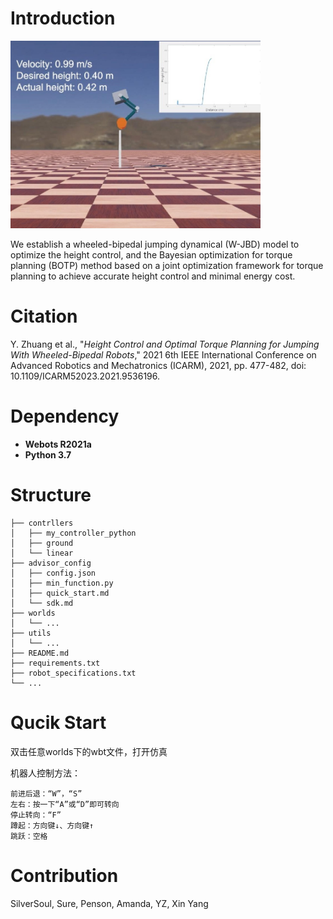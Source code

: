 # Introduction

<img src=".utils/../utils/ARM2021.jpg" width=400>

We establish a wheeled-bipedal jumping dynamical (W-JBD) model to optimize the height control, and the Bayesian optimization for torque planning (BOTP) method based on a joint optimization framework for torque planning to achieve accurate height control and minimal energy cost.

# Citation

Y. Zhuang et al., "*Height Control and Optimal Torque Planning for Jumping With Wheeled-Bipedal Robots*," 2021 6th IEEE International Conference on Advanced Robotics and Mechatronics (ICARM), 2021, pp. 477-482, doi: 10.1109/ICARM52023.2021.9536196.

# Dependency

- **Webots R2021a**
- **Python 3.7**

# Structure

```
├── contrllers
│   ├── my_controller_python
│   ├── ground
│   └── linear
├── advisor_config
│   ├── config.json
│   ├── min_function.py
│   ├── quick_start.md
│   └── sdk.md
├── worlds
│   └── ...
├── utils
│   └── ...
├── README.md
├── requirements.txt
├── robot_specifications.txt
└── ...
```

# Qucik Start

双击任意worlds下的wbt文件，打开仿真

机器人控制方法：

	前进后退：“W”，“S”
	左右：按一下“A”或“D”即可转向
	停止转向：“F”
	蹲起：方向键↓、方向键↑
	跳跃：空格

# Contribution
SilverSoul, Sure, Penson, Amanda, YZ, Xin Yang